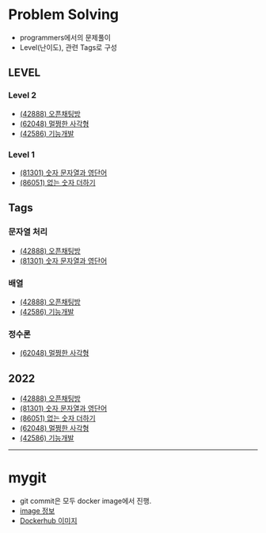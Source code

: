 # Problem Solving

- programmers에서의 문제풀이
- Level(난이도), 관련 Tags로 구성

## LEVEL

### Level 2
- [(42888) 오픈채팅방](https://github.com/sadocode/PS/tree/main/Level2/42888)
- [(62048) 멀쩡한 사각형](https://github.com/sadocode/PS/tree/main/Level2/62048)
- [(42586) 기능개발](https://github.com/sadocode/PS/tree/main/Level2/42586)


### Level 1
- [(81301) 숫자 문자열과 영단어](https://github.com/sadocode/PS/tree/main/Level1/81301)
- [(86051) 없는 숫자 더하기](https://github.com/sadocode/PS/tree/main/Level1/86051)

## Tags

### 문자열 처리
- [(42888) 오픈채팅방](https://github.com/sadocode/PS/tree/main/Level2/42888)
- [(81301) 숫자 문자열과 영단어](https://github.com/sadocode/PS/tree/main/Level1/81301)

### 배열
- [(42888) 오픈채팅방](https://github.com/sadocode/PS/tree/main/Level2/42888)
- [(42586) 기능개발](https://github.com/sadocode/PS/tree/main/Level2/42586)

### 정수론
- [(62048) 멀쩡한 사각형](https://github.com/sadocode/PS/tree/main/Level2/62048)


## 2022
- [(42888) 오픈채팅방](https://github.com/sadocode/PS/tree/main/Level2/42888)
- [(81301) 숫자 문자열과 영단어](https://github.com/sadocode/PS/tree/main/Level1/81301)
- [(86051) 없는 숫자 더하기](https://github.com/sadocode/PS/tree/main/Level1/86051)
- [(62048) 멀쩡한 사각형](://github.com/sadocode/PS/tree/main/Level2/42586)
- [(42586) 기능개발](https://github.com/sadocode/PS/tree/main/Level2/42586)


---

# mygit

- git commit은 모두 docker image에서 진행.
- [image 정보](https://github.com/sadocode/PS/tree/main/mygit)
- [Dockerhub 이미지](https://hub.docker.com/repository/docker/sadocode/my_git)

